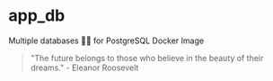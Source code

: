 # app_db

Multiple databases 🐳🐳 for PostgreSQL Docker Image


<!-- INSPIRATIONAL_QUOTE_START -->
> "The future belongs to those who believe in the beauty of their dreams." - Eleanor Roosevelt
<!-- INSPIRATIONAL_QUOTE_END -->
